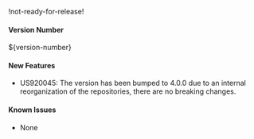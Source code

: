 !not-ready-for-release!

#### Version Number
${version-number}

#### New Features
- US920045: The version has been bumped to 4.0.0 due to an internal reorganization of the repositories, there are no breaking changes.

#### Known Issues
- None
